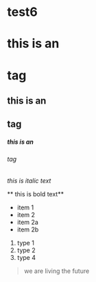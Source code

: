 # test6
# this is an <h1> tag
## this is an <h2> tag 
##### this is an <h6> tag 

*this is italic text*

** this is bold text**

* item 1
* item 2
 * item 2a
 * item 2b 

1. type 1
2. type 2 
3. type 4

> we are living the future 

